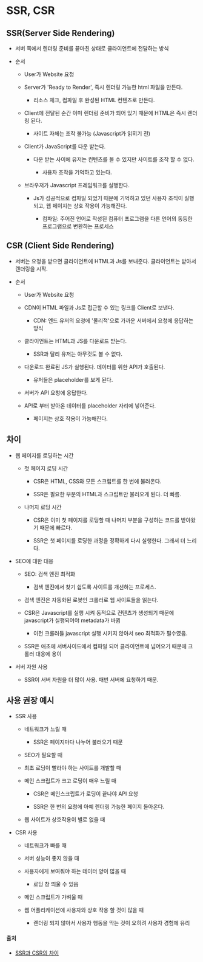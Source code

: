 # SSR, CSR

## SSR(Server Side Rendering)

- 서버 쪽에서 렌더링 준비를 끝마친 상태로 클라이언트에 전달하는 방식

- 순서
  
  - User가 Website 요청
  
  - Server가 'Ready to Render', 즉시 렌더링 가능한 html 파일을 만든다.
    
    - 리소스 체크, 컴파일 후 완성된 HTML 컨텐츠로 만든다.
  
  - Client에 전달된 순간 이미 렌더링 준비가 되어 있기 때문에 HTML은 즉시 렌더링 된다.
    
    - 사이트 자체는 조작 불가능 (Javascript가 읽히기 전)
  
  - Client가 JavaScript를 다운 받는다.
    
    - 다운 받는 사이에 유저는 컨텐츠를 볼 수 있지만 사이트를 조작 할 수 없다.
      
      - 사용자 조작을 기억하고 있는다.
  
  - 브라우저가 Javascript 프레임워크를 실행한다.
    
    - Js가 성공적으로 컴파일 되었기 때문에 기억하고 있던 사용자 조직이 실행되고, 웹 페이지는 상호 작용이 가능해진다.
      
      - 컴파일: 주어진 언어로 작성된 컴퓨터 프로그램을 다른 언어의 동등한 프로그램으로 변환하는 프로세스

## CSR (Client Side Rendering)

- 서버는 요청을 받으면 클라이언트에 HTML과 Js를 보내준다. 클라이언트는 받아서 렌더링을 시작.

- 순서
  
  - User가 Website 요청
  
  - CDN이 HTML 파일과 Js로 접근할 수 있는 링크를 Client로 보낸다.
    
    - CDN: 엔드 유저의 요청에 '물리적'으로 가까운 서버에서 요청에 응답하는 방식
  
  - 클라이언트는 HTML과 JS를 다운로드 받는다.
    
    - SSR과 달리 유저는 아무것도 볼 수 없다.
  
  - 다운로드 완료된 JS가 실행된다. 데이터를 위한 API가 호출된다.
    
    - 유저들은 placeholder를 보게 된다.
  
  - 서버가 API 요청에 응답한다.
  
  - API로 부터 받아온 데이터를 placeholder 자리에 넣어준다.
    
    - 페이지는 상호 작용이 가능해진다.

## 차이

- 웹 페이지를 로딩하는 시간
  
  - 첫 페이지 로딩 시간
    
    - CSR은 HTML, CSS와 모든 스크립트를 한 번에 불러온다.
    
    - SSR은 필요한 부분의 HTML과 스크립트만 불러오게 된다. 더 빠름.
  
  - 나머지 로딩 시간
    
    - CSR은 이미 첫 페이지를 로딩할 때 나머지 부분을 구성하는 코드를 받아왔기 때문에 빠르다.
    
    - SSR은 첫 페이지를 로딩한 과정을 정확하게 다시 실행한다. 그래서 더 느리다.

- SEO에 대한 대응
  
  - SEO: 검색 엔진 최적화
    
    - 검색 엔진에서 찾기 쉽도록 사이트를 개선하는 프로세스.
  
  - 검색 엔진은 자동화된 로봇인 크롤러로 웹 사이트들을 읽는다.
  
  - CSR은 Javascript를 실행 시켜 동적으로 컨텐츠가 생성되기 때문에 javascript가 실행되어야 metadata가 바뀜
    
    - 이전 크롤러들 javascript 실행 시키지 않아서 seo 최적화가 필수였음.
  
  - SSR은 애초에 서버사이드에서 컴파일 되어 클라이언트에 넘어오기 때문에 크롤러 대응에 용이

- 서버 자원 사용
  
  - SSR이 서버 자원을 더 많이 사용. 매번 서버에 요청하기 때문.

## 사용 권장 예시

- SSR 사용
  
  - 네트워크가 느릴 때
    
    - SSR은 페이지마다 나누어 불러오기 때문
  
  - SEO가 필요할 때
  
  - 최초 로딩이 빨라야 하는 사이트를 개발할 때
  
  - 메인 스크립트가 크고 로딩이 매우 느릴 때
    
    - CSR은 메인스크립트가 로딩이 끝나야 API 요청
    
    - SSR은 한 번의 요청에 아예 렌더링 가능한 페이지 돌아온다.
  
  - 웹 사이트가 상호작용이 별로 없을 때

- CSR 사용
  
  - 네트워크가 빠를 때
  
  - 서버 성능이 좋지 않을 때
  
  - 사용자에게 보여줘야 하는 데이터 양이 많을 때
    
    - 로딩 창 띄울 수 있음
  
  - 메인 스크립트가 가벼울 때
  
  - 웹 어플리케이션에 사용자와 상호 작용 할 것이 많을 때
    
    - 렌더링 되지 않아서 사용자 행동을 막는 것이 오히려 사용자 경험에 유리



#### 출처

- [SSR과 CSR의 차이](https://proglish.tistory.com/216)
